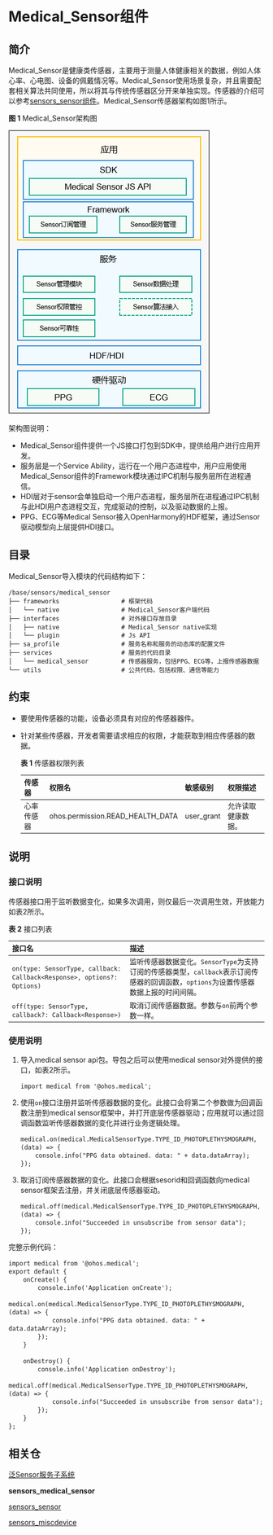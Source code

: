 # Medical_Sensor组件

## 简介

Medical_Sensor是健康类传感器，主要用于测量人体健康相关的数据，例如人体心率、心电图、设备的佩戴情况等。Medical_Sensor使用场景复杂，并且需要配套相关算法共同使用，所以将其与传统传感器区分开来单独实现。传感器的介绍可以参考[sensors\_sensor组件](https://gitee.com/openharmony/sensors_sensor)。Medical_Sensor传感器架构如图1所示。

**图 1**  Medical_Sensor架构图

![](figures/zh-cn_image_medical_sensor_fwk.png)

架构图说明：
- Medical_Sensor组件提供一个JS接口打包到SDK中，提供给用户进行应用开发。
- 服务层是一个Service Ability，运行在一个用户态进程中，用户应用使用Medical_Sensor组件的Framework模块通过IPC机制与服务层所在进程通信。
- HDI层对于sensor会单独启动一个用户态进程，服务层所在进程通过IPC机制与此HDI用户态进程交互，完成驱动的控制，以及驱动数据的上报。
- PPG、ECG等Medical Sensor接入OpenHarmony的HDF框架，通过Sensor驱动模型向上层提供HDI接口。

## 目录

Medical_Sensor导入模块的代码结构如下：

```
/base/sensors/medical_sensor
├── frameworks                 # 框架代码
│   └── native                 # Medical_Sensor客户端代码          
├── interfaces                 # 对外接口存放目录
│   ├── native                 # Medical_Sensor native实现
│   └── plugin                 # Js API
├── sa_profile                 # 服务名称和服务的动态库的配置文件
├── services                   # 服务的代码目录
│   └── medical_sensor         # 传感器服务，包括PPG、ECG等，上报传感器数据
└── utils                      # 公共代码，包括权限、通信等能力
```

## 约束

-   要使用传感器的功能，设备必须具有对应的传感器器件。

-   针对某些传感器，开发者需要请求相应的权限，才能获取到相应传感器的数据。

    **表 1**  传感器权限列表

    | 传感器 | 权限名 | 敏感级别 | 权限描述 |
    | :-- | :-- | :-- | :-- |
    | 心率传感器 | ohos.permission.READ_HEALTH_DATA | user_grant | 允许读取健康数据。 |


## 说明

### 接口说明

传感器接口用于监听数据变化，如果多次调用，则仅最后一次调用生效，开放能力如表2所示。

**表 2**  接口列表

| 接口名 | 描述 |
| :--- | :--- |
| `on(type: SensorType, callback: Callback<Response>, options?: Options)` | 监听传感器数据变化。`SensorType`为支持订阅的传感器类型，`callback`表示订阅传感器的回调函数，`options`为设置传感器数据上报的时间间隔。 |
| `off(type: SensorType, callback?: Callback<Response>)` | 取消订阅传感器数据。参数与`on`前两个参数一样。 |


### 使用说明

1.  导入medical sensor api包。导包之后可以使用medical sensor对外提供的接口，如表2所示。
    ```
    import medical from '@ohos.medical';
    ```

2.  使用`on`接口注册并监听传感器数据的变化。此接口会将第二个参数做为回调函数注册到medical sensor框架中，并打开底层传感器驱动；应用就可以通过回调函数监听传感器数据的变化并进行业务逻辑处理。
    ```
    medical.on(medical.MedicalSensorType.TYPE_ID_PHOTOPLETHYSMOGRAPH, (data) => {
        console.info("PPG data obtained. data: " + data.dataArray);
    });
    ```

3.  取消订阅传感器数据的变化。此接口会根据sesorid和回调函数向medical sensor框架去注册，并关闭底层传感器驱动。
    ```
    medical.off(medical.MedicalSensorType.TYPE_ID_PHOTOPLETHYSMOGRAPH, (data) => {
        console.info("Succeeded in unsubscribe from sensor data");
    });
    ```

完整示例代码：

```
import medical from '@ohos.medical';
export default {
    onCreate() {
        console.info('Application onCreate');
        medical.on(medical.MedicalSensorType.TYPE_ID_PHOTOPLETHYSMOGRAPH, (data) => {
            console.info("PPG data obtained. data: " + data.dataArray);
        });
    }

    onDestroy() {
        console.info('Application onDestroy');
        medical.off(medical.MedicalSensorType.TYPE_ID_PHOTOPLETHYSMOGRAPH, (data) => {
            console.info("Succeeded in unsubscribe from sensor data");
        });
    }
};
```

## 相关仓

[泛Sensor服务子系统](https://gitee.com/openharmony/docs/blob/master/zh-cn/readme/%E6%B3%9BSensor%E5%AD%90%E7%B3%BB%E7%BB%9F.md)

**sensors\_medical\_sensor**

[sensors\_sensor](https://gitee.com/openharmony/sensors_sensor)

[sensors\_miscdevice](https://gitee.com/openharmony/sensors_miscdevice)

